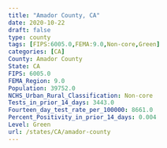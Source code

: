 ```yaml
---
title: "Amador County, CA"
date: 2020-10-22
draft: false
type: county
tags: [FIPS:6005.0,FEMA:9.0,Non-core,Green]
categories: [CA]
County: Amador County
State: CA
FIPS: 6005.0
FEMA_Region: 9.0
Population: 39752.0
NCHS_Urban_Rural_Classification: Non-core
Tests_in_prior_14_days: 3443.0
Fourteen_day_test_rate_per_100000: 8661.0
Percent_Positivity_in_prior_14_days: 0.004
Level: Green
url: /states/CA/amador-county
---
```



